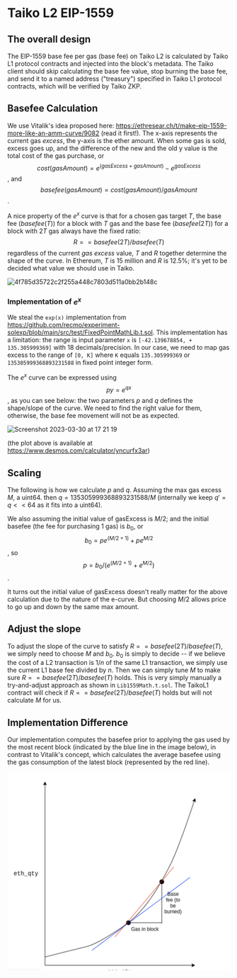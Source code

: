# Taiko L2 EIP-1559

## The overall design

The EIP-1559 base fee per gas (base fee) on Taiko L2 is calculated by Taiko L1 protocol contracts and injected into the block's metadata. The Taiko client should skip calculating the base fee value, stop burning the base fee, and send it to a named address ("treasury") specified in Taiko L1 protocol contracts, which will be verified by Taiko ZKP.

## Basefee Calculation

We use Vitalik's idea proposed here: https://ethresear.ch/t/make-eip-1559-more-like-an-amm-curve/9082 (read it first!). The x-axis represents the current gas _excess_, the y-axis is the ether amount. When some gas is sold, excess goes up, and the difference of the new and the old y value is the total cost of the gas purchase, or $$cost(gasAmount) = e^{(gasExcess + gasAmount)} -e^{gasExcess}$$, and $$basefee(gasAmount) = cost(gasAmount)/gasAmount$$.

A nice property of the $e^x$ curve is that for a chosen gas target $T$, the base fee ($basefee(T)$) for a block with $T$ gas and the base fee ($basefee(2T)$) for a block with $2T$ gas always have the fixed ratio: $$R == basefee(2T)/basefee(T)$$ regardless of the current _gas excess_ value, $T$ and $R$ together determine the shape of the curve. In Ethereum, $T$ is 15 million and $R$ is 12.5%; it's yet to be decided what value we should use in Taiko.

![4f785d35722c2f255a448c7803d511a0bb2b148c](https://user-images.githubusercontent.com/99078276/229010491-a3fcddd5-1798-47af-bafc-5d680fbb574c.png)

### Implementation of $e^x$

We steal the `exp(x)` implementation from https://github.com/recmo/experiment-solexp/blob/main/src/test/FixedPointMathLib.t.sol. This implementation has a limitation: the range is input parameter `x` is `[-42.139678854, + 135.305999369]` with 18 decimals/precision. In our case, we need to map gas excess to the range of `[0, K]` where `K` equals `135.305999369` or `135305999368893231588` in fixed point integer form.

The $e^x$ curve can be expressed using $$py=e^{qx}$$, as you can see below: the two parameters $p$ and $q$ defines the shape/slope of the curve. We need to find the right value for them, otherwise, the base fee movement will not be as expected.

<img width="1227" alt="Screenshot 2023-03-30 at 17 21 19" src="https://user-images.githubusercontent.com/99078276/228791196-59e3f685-ac1e-4e3c-82b6-c5b1b3f185fa.png">

(the plot above is available at https://www.desmos.com/calculator/yncurfx3ar)

## Scaling

The following is how we calculate $p$ and $q$. Assuming the max gas excess $M$, a uint64. then $q = 135305999368893231588/M$ (internally we keep $q'=q <<64$ as it fits into a uint64).

We also assuming the initial value of gasExcess is $M/2$; and the initial basefee (the fee for purchasing 1 gas) is $b_0$, or $$b_0=p e^{(M/2 + 1)} + p e^{M/2}$$, so $$p = b_0/(e^{(M/2 + 1)} + e^{M/2})$$.

It turns out the initial value of gasExcess doesn't really matter for the above calculation due to the nature of the e-curve. But choosing $M/2$ allows price to go up and down by the same max amount.

## Adjust the slope

To adjust the slope of the curve to satisfy $R == basefee(2T)/basefee(T)$, we simply need to choose $M$ and $b_0$. $b_0$ is simply to decide -- if we believe the cost of a L2 transaction is $1/n$ of the same L1 transaction, we simply use the current L1 base fee divided by $n$. Then we can simply tune $M$ to make sure $R == basefee(2T)/basefee(T)$ holds. This is very simply manually a try-and-adjust approach as shown in `Lib1559Math.t.sol`. The TaikoL1 contract will check if $R == basefee(2T)/basefee(T)$ holds but will not calculate $M$ for us.

## Implementation Difference

Our implementation computes the basefee prior to applying the gas used by the most recent block (indicated by the blue line in the image below), in contrast to Vitalik's concept, which calculates the average basefee using the gas consumption of the latest block (represented by the red line).

![Merkle Proof](./images/1559.png)
